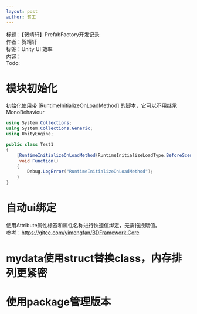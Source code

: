 ```yaml
---
layout: post
author: 贺工
---
```

标题：【贺靖轩】PrefabFactory开发记录   
作者：贺靖轩  
标签：Unity UI 效率  
内容： </br>
Todo:
# 模块初始化  
初始化使用带 [RuntimeInitializeOnLoadMethod] 的脚本，它可以不用继承MonoBehaviour  
```c#
using System.Collections;
using System.Collections.Generic;
using UnityEngine;

public class Test1 
{
    [RuntimeInitializeOnLoadMethod(RuntimeInitializeLoadType.BeforeSceneLoad)]
     void Function()
    {
        Debug.LogError("RuntimeInitializeOnLoadMethod");
    }
}
```

# 自动ui绑定
使用Attribute属性标签和属性名称进行快速值绑定，无需拖拽赋值。  
参考：https://gitee.com/yimengfan/BDFramework.Core  

# mydata使用struct替换class，内存排列更紧密  

# 使用package管理版本  
